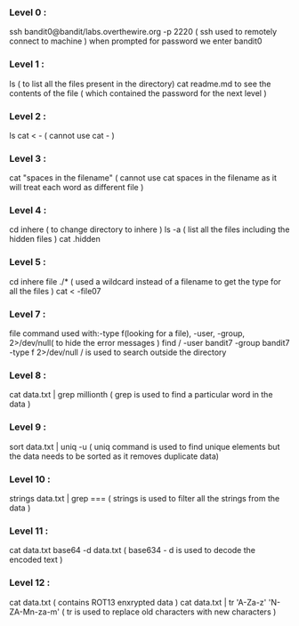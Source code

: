 ### Level 0 : 
ssh bandit0@bandit/labs.overthewire.org -p 2220 ( ssh used to remotely connect to machine )
when prompted for password we enter bandit0

### Level 1 : 
ls ( to list all the files present in the directory)
cat readme.md to see the contents of the file ( which contained the password for the next level ) 

### Level 2 : 
ls 
cat < - ( cannot use cat - ) 

### Level 3 : 
cat "spaces in the filename" ( cannot use cat spaces in the filename as it will treat each word as different file ) 

### Level 4 : 
cd inhere ( to change directory to inhere ) 
ls -a ( list all the files including the hidden files ) 
cat .hidden 

### Level 5 : 
cd inhere
file ./* ( used a wildcard instead of a filename to get the type for all the files ) 
cat < -file07

### Level 7 :
 file command used with:-type f(looking for a file), -user, -group, 2>/dev/null( to hide the error messages )
find / -user bandit7 -group bandit7 -type f 2>/dev/null / is used to search outside the directory 

### Level 8 : 
cat data.txt | grep millionth ( grep is used to find a particular word in the data ) 
 
### Level 9 : 
sort data.txt | uniq -u ( uniq command is used to find unique elements but the data needs to be sorted as it removes duplicate data)

### Level 10 : 
strings data.txt | grep === ( strings is used to filter all the strings from the data ) 

### Level 11 : 
cat data.txt 
base64 -d data.txt ( base634 - d is used to decode the encoded text ) 

### Level 12 : 
cat data.txt ( contains ROT13 enxrypted data ) 
cat data.txt | tr 'A-Za-z' 'N-ZA-Mn-za-m' ( tr is used to replace old characters with new characters ) 


